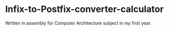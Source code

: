 # Infix-to-Postfix-converter-calculator
Written in assembly for Computer Architecture subject in my first year.
